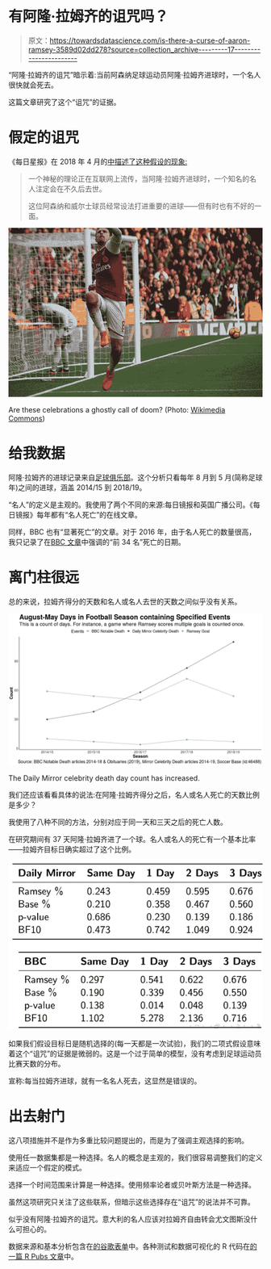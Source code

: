 # 有阿隆·拉姆齐的诅咒吗？

> 原文：<https://towardsdatascience.com/is-there-a-curse-of-aaron-ramsey-3589d02dd278?source=collection_archive---------17----------------------->

“阿隆·拉姆齐的诅咒”暗示着:当前阿森纳足球运动员阿隆·拉姆齐进球时，一个名人很快就会死去。

这篇文章研究了这个“诅咒”的证据。

# 假定的诅咒

《每日星报》在 2018 年 4 月的[中描述了这种假设的现象:](https://www.dailystar.co.uk/news/latest-news/694207/Aaron-Ramsey-curse-list-goal-score-celebrity-death)

> 一个神秘的理论正在互联网上流传，当阿隆·拉姆齐进球时，一个知名的名人注定会在不久后去世。
> 
> 这位阿森纳和威尔士球员经常设法打进重要的进球——但有时也有不好的一面。

![](img/31c9ac3307ffe6b704450932335cedf1.png)

Are these celebrations a ghostly call of doom? (Photo: [Wikimedia Commons](https://commons.wikimedia.org/wiki/File:14_Ramsey_goal_celebrations_IMG_3783_(38012096206).jpg))

# 给我数据

阿隆·拉姆齐的进球记录来自[足球俱乐部](https://www.soccerbase.com/players/player.sd?player_id=46488)。这个分析只看每年 8 月到 5 月(简称足球年)之间的进球，涵盖 2014/15 到 2018/19。

“名人”的定义是主观的。我使用了两个不同的来源:每日镜报和英国广播公司。《每日镜报》每年都有“名人死亡”的在线文章。

同样，BBC 也有“显著死亡”的文章。对于 2016 年，由于名人死亡的数量很高，我只记录了在[BBC 文章](https://www.bbc.co.uk/news/magazine-38418802)中强调的“前 34 名”死亡的日期。

# 离门柱很远

总的来说，拉姆齐得分的天数和名人或名人去世的天数之间似乎没有关系。

![](img/7a997eedc5e4c91d169525b79d52180b.png)

The Daily Mirror celebrity death day count has increased.

我们还应该看看具体的说法:在阿隆·拉姆齐得分之后，名人或名人死亡的天数比例是多少？

我使用了八种不同的方法，分别对应于同一天和三天之后的死亡人数。

在研究期间有 37 天阿隆·拉姆齐进了一个球。名人或名人的死亡有一个基本比率——拉姆齐目标日确实超过了这个比例。

![](img/fe4f0d93272dfc1940ca8bf08f5e0abd.png)

如果我们假设目标日是随机选择的(每一天都是一次试验)，我们的二项式假设意味着这个“诅咒”的证据是微弱的。这是一个过于简单的模型，没有考虑到足球运动员比赛天数的分布。

宣称:每当拉姆齐进球，就有一名名人死去，这显然是错误的。

# 出去射门

这八项措施并不是作为多重比较问题提出的，而是为了强调主观选择的影响。

使用任一数据集都是一种选择。名人的概念是主观的，我们很容易调整我们的定义来适应一个假定的模式。

选择一个时间范围来计算是一种选择。使用频率论者或贝叶斯方法是一种选择。

虽然这项研究只关注了这些联系，但暗示这些选择存在“诅咒”的说法并不可靠。

似乎没有阿隆·拉姆齐的诅咒。意大利的名人应该对拉姆齐自由转会尤文图斯没什么可担心的。

数据来源和基本分析包含在[的谷歌表单](https://docs.google.com/spreadsheets/d/1S0FGwVAp4EmIFC2akGmvJGqkJdHnqKlik02HBDVoxZQ/edit?usp=sharing)中。各种测试和数据可视化的 R 代码在[的一篇 R Pubs 文章](https://rpubs.com/anthonybmasters/is-there-a-curse-of-aaron-ramsey)中。